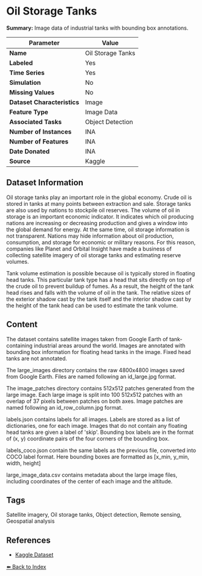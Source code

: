# Oil Storage Tanks

**Summary:** Image data of industrial tanks with bounding box annotations.

| Parameter | Value |
| --- | --- |
| **Name** | Oil Storage Tanks |
| **Labeled** | Yes |
| **Time Series** | Yes |
| **Simulation** | No |
| **Missing Values** | No |
| **Dataset Characteristics** | Image |
| **Feature Type** | Image Data |
| **Associated Tasks** | Object Detection |
| **Number of Instances** | INA |
| **Number of Features** | INA |
| **Date Donated** | INA |
| **Source** | Kaggle |

## Dataset Information

Oil storage tanks play an important role in the global economy. Crude oil is stored in tanks at many points between extraction and sale. Storage tanks are also used by nations to stockpile oil reserves. The volume of oil in storage is an important economic indicator. It indicates which oil producing nations are increasing or decreasing production and gives a window into the global demand for energy. At the same time, oil storage information is not transparent. Nations may hide information about oil production, consumption, and storage for economic or military reasons. For this reason, companies like Planet and Orbital Insight have made a business of collecting satellite imagery of oil storage tanks and estimating reserve volumes.

Tank volume estimation is possible because oil is typically stored in floating head tanks. This particular tank type has a head that sits directly on top of the crude oil to prevent buildup of fumes. As a result, the height of the tank head rises and falls with the volume of oil in the tank. The relative sizes of the exterior shadow cast by the tank itself and the interior shadow cast by the height of the tank head can be used to estimate the tank volume.

## Content

The dataset contains satellite images taken from Google Earth of tank-containing industrial areas around the world. Images are annotated with bounding box information for floating head tanks in the image. Fixed head tanks are not annotated.

The large_images directory contains the raw 4800x4800 images saved from Google Earth. Files are named following an id_large.jpg format.

The image_patches directory contains 512x512 patches generated from the large image. Each large image is split into 100 512x512 patches with an overlap of 37 pixels between patches on both axes. Image patches are named following an id_row_column.jpg format.

labels.json contains labels for all images. Labels are stored as a list of dictionaries, one for each image. Images that do not contain any floating head tanks are given a label of 'skip'. Bounding box labels are in the format of (x, y) coordinate pairs of the four corners of the bounding box.

labels_coco.json contain the same labels as the previous file, converted into COCO label format. Here bounding boxes are formatted as [x_min, y_min, width, height]

large_image_data.csv contains metadata about the large image files, including coordinates of the center of each image and the altitude.

## Tags

Satellite imagery, Oil storage tanks, Object detection, Remote sensing, Geospatial analysis

## References

- [Kaggle Dataset](https://www.kaggle.com/datasets/towardsentropy/oil-storage-tanks)

[⬅️ Back to Index](../README.md)
